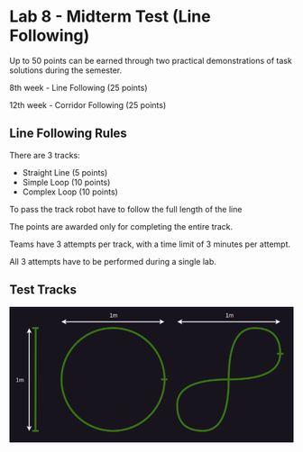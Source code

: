 # Lab 8 - Midterm Test (Line Following)

Up to 50 points can be earned through two practical demonstrations of task solutions during the semester.

8th week - Line Following (25 points)

12th week - Corridor Following (25 points)

## Line Following Rules

There are 3 tracks:
 - Straight Line (5 points)
 - Simple Loop (10 points)
 - Complex Loop (10 points)

To pass the track robot have to follow the full length of the line

The points are awarded only for completing the entire track.

Teams have 3 attempts per track, with a time limit of 3 minutes per attempt.

All 3 attempts have to be performed during a single lab.

## Test Tracks

![Test Track](../images/line_tracks.png)
